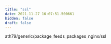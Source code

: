 ```yaml
---
title: "ssl"
date: 2021-11-27 16:07:51.500661
hidden: false
draft: false
---
```


ath79/generic/package_feeds_packages_nginx/ssl


